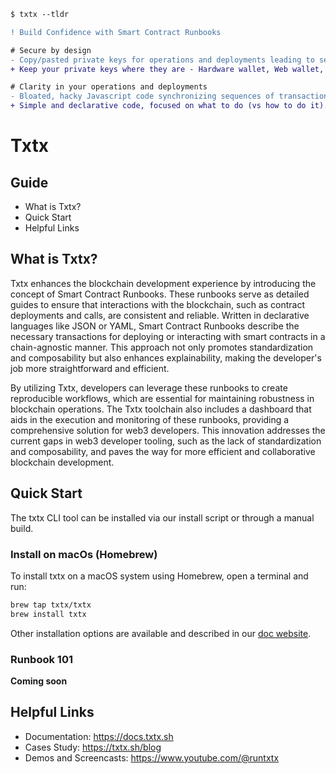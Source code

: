 ```diff
$ txtx --tldr

! Build Confidence with Smart Contract Runbooks

# Secure by design
- Copy/pasted private keys for operations and deployments leading to security breaches.
+ Keep your private keys where they are - Hardware wallet, Web wallet, Secure enclaves.

# Clarity in your operations and deployments
- Bloated, hacky Javascript code synchronizing sequences of transactions. 
+ Simple and declarative code, focused on what to do (vs how to do it).
```

# Txtx

## Guide

- What is Txtx?
- Quick Start
- Helpful Links

## What is Txtx?

Txtx enhances the blockchain development experience by introducing the concept of Smart Contract Runbooks. These runbooks serve as detailed guides to ensure that interactions with the blockchain, such as contract deployments and calls, are consistent and reliable. Written in declarative languages like JSON or YAML, Smart Contract Runbooks describe the necessary transactions for deploying or interacting with smart contracts in a chain-agnostic manner. This approach not only promotes standardization and composability but also enhances explainability, making the developer's job more straightforward and efficient.

By utilizing Txtx, developers can leverage these runbooks to create reproducible workflows, which are essential for maintaining robustness in blockchain operations. The Txtx toolchain also includes a dashboard that aids in the execution and monitoring of these runbooks, providing a comprehensive solution for web3 developers. This innovation addresses the current gaps in web3 developer tooling, such as the lack of standardization and composability, and paves the way for more efficient and collaborative blockchain development.

## Quick Start

The txtx CLI tool can be installed via our install script or through a manual build.

### Install on macOs (Homebrew)

To install txtx on a macOS system using Homebrew, open a terminal and run:

```bash
brew tap txtx/txtx
brew install txtx
```

Other installation options are available and described in our [doc website](https://docs.txtx.sh/install).

### Runbook 101

**Coming soon**

## Helpful Links

- Documentation: https://docs.txtx.sh
- Cases Study: https://txtx.sh/blog
- Demos and Screencasts: https://www.youtube.com/@runtxtx
